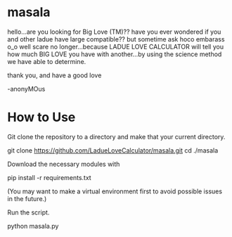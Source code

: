 masala
===================

   hello…are you looking for Big Love (TM)??
have you ever wondered if you and other ladue have large compatible?? but sometime ask hoco embarass o_o well scare no longer…because LADUE LOVE CALCULATOR will tell you how much BIG LOVE you have with another…by using the science method we have able to determine.

thank you, and have a good love

   -anonyMOus
   
# How to Use

Git clone the repository to a directory and make that your current directory.

   git clone https://github.com/LadueLoveCalculator/masala.git
   cd ./masala
   
Download the necessary modules with

   pip install -r requirements.txt
   
(You may want to make a virtual environment first to avoid possible issues in the future.)

Run the script.

   python masala.py
   
